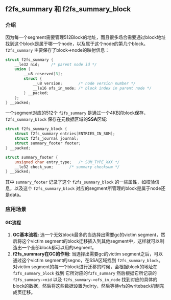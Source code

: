 ## f2fs_summary 和 f2fs_summary_block

### 介绍
因为每一个segment需要管理512Block的地址，而且很多场合需要通过block地址找到这个block是属于哪一个node，以及属于这个node的第几个block。 `f2fs_summary` 主要保存了block->node的映射信息：

```c
struct f2fs_summary {
	__le32 nid;		/* parent node id */
	union {
		__u8 reserved[3];
		struct {
			__u8 version;		/* node version number */
			__le16 ofs_in_node;	/* block index in parent node */
		} __packed;
	};
} __packed;
```
一个segment对应的512个 `f2fs_summary` 是通过一个4KB的block保存，`f2fs_summary_block` 保存在元数据区域的**SSA**区域: 

```c
struct f2fs_summary_block {
	struct f2fs_summary entries[ENTRIES_IN_SUM];
	struct f2fs_journal journal;
	struct summary_footer footer;
} __packed;

struct summary_footer {
	unsigned char entry_type;	/* SUM_TYPE_XXX */
	__le32 check_sum;		/* summary checksum */
} __packed;
```

其中 `summary_footer` 记录了这个 `f2fs_summary_block` 的一些属性，如校验信息，以及这个 `f2fs_summary_block` 对应的segment所管理的block是属于node还是data。

### 应用场景

#### GC流程
1. **GC基本流程:** 选一个无效block最多的当选择出需要gc的victim segment，然后将这个victim segment的block迁移插入到其他segment中，这样就可以制造出一个全部block都可以用的segment。
2. **f2fs_summary在GC的作用:** 当选择出需要gc的victim segment之后，可以通过这个victim segment的segno，在SSA区域找到 `f2fs_summary_block`。对victim segment的每一个block进行迁移的时候，会根据block的地址在 `f2fs_summary_block` 找到 它所对应的`f2fs_summary` 然后根据它所记录的 `f2fs_summary->nid` 以及 `f2fs_summary->ofs_in_node` 找到对应的具体的block的数据，然后将这些数据设置为dirty，然后等待vfs的writeback机制完成页迁移。